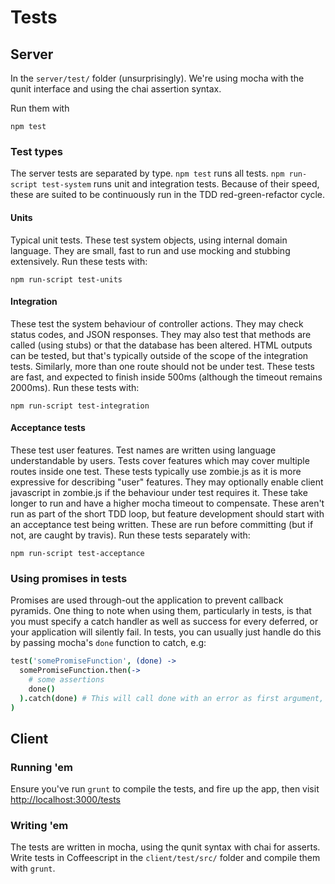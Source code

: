 # Tests

## Server

In the `server/test/` folder (unsurprisingly). We're using mocha with the qunit
interface and using the chai assertion syntax.

Run them with

`npm test`

### Test types
The server tests are separated by type. `npm test` runs all tests.
`npm run-script test-system` runs unit and integration tests. Because of their
speed, these are suited to be continuously run in the TDD red-green-refactor
cycle.

#### Units
Typical unit tests. These test system objects, using internal domain language.
They are small, fast to run and use mocking and stubbing extensively. Run these
tests with:

`npm run-script test-units`

#### Integration
These test the system behaviour of controller actions. They may check status
codes, and JSON responses. They may also test that methods are called (using
stubs) or that the database has been altered. HTML outputs can be tested, but
that's typically outside of the scope of the integration tests. Similarly, more
than one route should not be under test. These tests are fast, and expected to
finish inside 500ms (although the timeout remains 2000ms). Run these tests with:

`npm run-script test-integration`

#### Acceptance tests
These test user features. Test names are written using language understandable
by users. Tests cover features which may cover multiple routes inside one test.
These tests typically use zombie.js as it is more expressive for describing
"user" features. They may optionally enable client javascript in zombie.js if
the behaviour under test requires it. These take longer to run and have a
higher mocha timeout to compensate. These aren't run as part of the short TDD
loop, but feature development should start with an acceptance test being
written. These are run before committing (but if not, are caught by travis).
Run these tests separately with:

`npm run-script test-acceptance`

### Using promises in tests

Promises are used through-out the application to prevent callback pyramids. One
thing to note when using them, particularly in tests, is that you must specify a
catch handler as well as success for every deferred, or your application will
silently fail. In tests, you can usually just handle do this by passing mocha's
`done` function to catch, e.g:

```coffeescript
test('somePromiseFunction', (done) ->
  somePromiseFunction.then(->
    # some assertions
    done()
  ).catch(done) # This will call done with an error as first argument, which triggers mocha's error state
)
```

## Client

### Running 'em

Ensure you've run `grunt` to compile the tests, and fire up the app, then
visit [http://localhost:3000/tests](http://localhost:3000/tests)

### Writing 'em

The tests are written in mocha, using the qunit syntax with chai for
asserts. Write tests in Coffeescript in the `client/test/src/` folder and
compile them with `grunt`.
